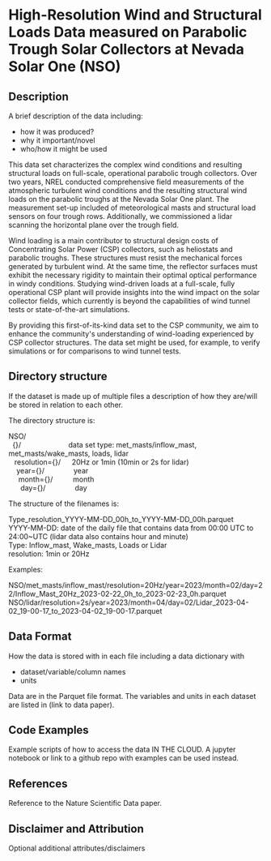 # High-Resolution Wind and Structural Loads Data measured on Parabolic Trough Solar Collectors at Nevada Solar One (NSO)

## Description

A brief description of the data including:
- how it was produced?
- why it important/novel
- who/how it might be used

This data set characterizes the complex wind conditions and resulting structural loads on full-scale, operational parabolic trough collectors.
Over two years, NREL conducted comprehensive field measurements of the atmospheric turbulent wind conditions and the resulting structural wind loads on the parabolic troughs at the Nevada Solar One plant. The measurement set-up included of meteorological masts and structural load sensors on four trough rows.
Additionally, we commissioned a lidar scanning the horizontal plane over the trough field.

Wind loading is a main contributor to structural design costs of Concentrating Solar Power (CSP) collectors, such as heliostats and parabolic troughs. These structures must resist the mechanical forces generated by turbulent wind. At the same time, the reflector surfaces must exhibit the necessary rigidity to maintain their optimal optical performance in windy conditions. 
Studying wind-driven loads at a full-scale, fully operational CSP plant will provide insights into the wind impact on the solar collector fields, which currently is beyond the capabilities of wind tunnel tests or state-of-the-art simulations.

By providing this first-of-its-kind data set to the CSP community, we aim to enhance the community's understanding of wind-loading experienced by CSP collector structures.
The data set might be used, for example, to verify simulations or for comparisons to wind tunnel tests.

## Directory structure

If the dataset is made up of multiple files a description of how they are/will
be stored in relation to each other.

The directory structure is:

NSO/  <br>
&nbsp; {}/   &emsp;       &emsp; &emsp;     &emsp;        &emsp;    data set type: met_masts/inflow_mast, met_masts/wake_masts, loads, lidar  <br>
&nbsp;&nbsp;  resolution={}/    &emsp;        20Hz or 1min  (10min or 2s for lidar) <br>
&nbsp;&nbsp;&nbsp;   year={}/     &emsp;    &emsp;  &emsp;        year  <br>
&nbsp;&nbsp;&nbsp;&nbsp;    month={}/     &emsp;   &emsp;        month  <br>
&nbsp;&nbsp;&nbsp;&nbsp;&nbsp;     day={}/   &emsp;    &emsp;   &emsp;        day  <br>


The structure of the filenames is:

Type_resolution_YYYY-MM-DD_00h_to_YYYY-MM-DD_00h.parquet  <br>
YYYY-MM-DD: date of the daily file that contains data from 00:00 UTC to 24:00~UTC  (lidar data also contains hour and minute)<br>
Type: Inflow_mast, Wake_masts, Loads or Lidar  <br>
resolution: 1min or 20Hz  <br>


Examples:

NSO/met_masts/inflow_mast/resolution=20Hz/year=2023/month=02/day=22/Inflow_Mast_20Hz_2023-02-22_0h_to_2023-02-23_0h.parquet<br>
NSO/lidar/resolution=2s/year=2023/month=04/day=02/Lidar_2023-04-02_19-00-17_to_2023-04-02_19-00-17.parquet


## Data Format

How the data is stored with in each file including a data dictionary with
- dataset/variable/column names
- units

Data are in the Parquet file format. The variables and units in each dataset are listed in (link to data paper).

## Code Examples

Example scripts of how to access the data IN THE CLOUD. A jupyter notebook or
link to a github repo with examples can be used instead.

## References

Reference to the Nature Scientific Data paper.

## Disclaimer and Attribution

Optional additional attributes/disclaimers
